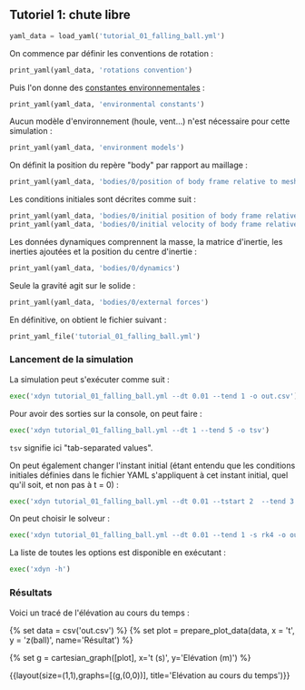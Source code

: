 ## Tutoriel 1: chute libre

```python echo=False, results='raw'
yaml_data = load_yaml('tutorial_01_falling_ball.yml')
```

On commence par définir les conventions de rotation :

```python echo=False, results='raw'
print_yaml(yaml_data, 'rotations convention')
```

Puis l'on donne des [constantes
environnementales](#constantes-environnementales) :

```python echo=False, results='raw'
print_yaml(yaml_data, 'environmental constants')
```

Aucun modèle d'environnement (houle, vent...) n'est nécessaire pour cette
simulation :

```python echo=False, results='raw'
print_yaml(yaml_data, 'environment models')
```

On définit la position du repère "body" par rapport au maillage :

```python echo=False, results='raw'
print_yaml(yaml_data, 'bodies/0/position of body frame relative to mesh')
```

Les conditions initiales sont décrites comme suit :


```python echo=False, results='raw'
print_yaml(yaml_data, 'bodies/0/initial position of body frame relative to NED')
print_yaml(yaml_data, 'bodies/0/initial velocity of body frame relative to NED')
```

Les données dynamiques comprennent la masse, la matrice d'inertie, les inerties ajoutées
et la position du centre d'inertie :

```python echo=False, results='raw'
print_yaml(yaml_data, 'bodies/0/dynamics')
```

Seule la gravité agit sur le solide :

```python echo=False, results='raw'
print_yaml(yaml_data, 'bodies/0/external forces')
```

En définitive, on obtient le fichier suivant :

```python echo=False, results='raw'
print_yaml_file('tutorial_01_falling_ball.yml')
```

### Lancement de la simulation

La simulation peut s'exécuter comme suit :

```python echo=False, results='raw'
exec('xdyn tutorial_01_falling_ball.yml --dt 0.01 --tend 1 -o out.csv')
```

Pour avoir des sorties sur la console, on peut faire :

```python echo=False, results='raw'
exec('xdyn tutorial_01_falling_ball.yml --dt 1 --tend 5 -o tsv')
```

`tsv` signifie ici "tab-separated values".

On peut également changer l'instant initial (étant entendu que les conditions
initiales définies dans le fichier YAML s'appliquent à cet instant initial,
quel qu'il soit, et non pas à t = 0) :

```python echo=False, results='raw'
exec('xdyn tutorial_01_falling_ball.yml --dt 0.01 --tstart 2  --tend 3 -o out.csv')
```

On peut choisir le solveur :

```python echo=False, results='raw'
exec('xdyn tutorial_01_falling_ball.yml --dt 0.01 --tend 1 -s rk4 -o out.csv')
```

La liste de toutes les options est disponible en exécutant :

```python echo=False, results='raw'
exec('xdyn -h')
```

### Résultats

Voici un tracé de l'élévation au cours du temps :

{% set data = csv('out.csv') %}
{% set plot = prepare_plot_data(data, x = 't', y = 'z(ball)', name='Résultat') %}

{% set g = cartesian_graph([plot], x='t (s)', y='Elévation (m)') %}

{{layout(size=(1,1),graphs=[(g,(0,0))], title='Elévation au cours du temps')}}


